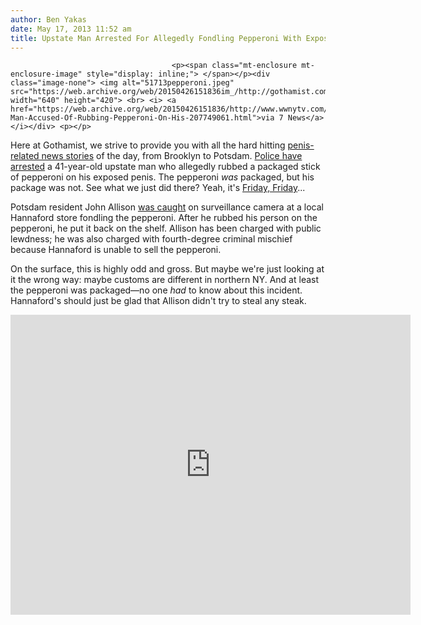 ```yaml
---
author: Ben Yakas
date: May 17, 2013 11:52 am
title: Upstate Man Arrested For Allegedly Fondling Pepperoni With Exposed Penis
---
```


	
										<p><span class="mt-enclosure mt-enclosure-image" style="display: inline;"> </span></p><div class="image-none"> <img alt="51713pepperoni.jpeg" src="https://web.archive.org/web/20150426151836im_/http://gothamist.com/attachments/byakas/51713pepperoni.jpeg" width="640" height="420"> <br> <i> <a href="https://web.archive.org/web/20150426151836/http://www.wwnytv.com/news/local/Potsdam-Man-Accused-Of-Rubbing-Pepperoni-On-His-207749061.html">via 7 News</a></i></div> <p></p>

<p>Here at Gothamist, we strive to provide you with all the hard hitting <a href="https://web.archive.org/web/20150426151836/http://gothamist.com/2013/05/17/brooklyn_bar_on_the_hunt_for_the_sm.php">penis-related news stories</a> of the day, from Brooklyn to Potsdam. <a href="https://web.archive.org/web/20150426151836/http://www.wwnytv.com/news/local/Potsdam-Man-Accused-Of-Rubbing-Pepperoni-On-His-207749061.html">Police have arrested</a> a 41-year-old upstate man who allegedly rubbed a packaged stick of pepperoni on his exposed penis. The pepperoni <em>was</em> packaged, but his package was not. See what we just did there? Yeah, it&apos;s <a href="https://web.archive.org/web/20150426151836/http://gothamist.com/2011/03/21/video_rebecca_black.php">Friday, Friday</a>...</p>

<p>Potsdam resident John Allison <a href="https://web.archive.org/web/20150426151836/http://wzlx.cbslocal.com/2013/05/17/mugshot-of-the-day-fondling-some-pepperoni/">was caught</a> on surveillance camera at a local Hannaford store fondling the pepperoni. After he rubbed his person on the pepperoni, he put it back on the shelf. Allison has been charged with public lewdness; he was also charged with fourth-degree criminal mischief because Hannaford is unable to sell the pepperoni. </p>

<p>On the surface, this is highly odd and gross. But maybe we&apos;re just looking at it the wrong way: maybe customs are different in northern NY. And at least the pepperoni was packaged&#x2014;no one <em>had</em> to know about this incident. Hannaford&apos;s should just be glad that Allison didn&apos;t try to steal any steak.</p>

<p><iframe width="640" height="480" src="https://web.archive.org/web/20150426151836if_/http://www.youtube.com/embed/5tlWaPvrE0M" frameborder="0" allowfullscreen></iframe></p>					
										
									
				